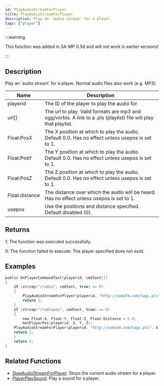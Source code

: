 ```yaml
---
id: PlayAudioStreamForPlayer
title: PlayAudioStreamForPlayer
description: Play an 'audio stream' for a player.
tags: ["player"]
---
```


:::warning

This function was added in SA-MP 0.3d and will not work in earlier versions!

:::

## Description

Play an 'audio stream' for a player. Normal audio files also work (e.g. MP3).

| Name | Description |
| --- | --- |
| playerid | The ID of the player to play the audio for. |
| url[] | The url to play. Valid formats are mp3 and ogg/vorbis. A link to a .pls (playlist) file will play that playlist. |
| Float:PosX | The X position at which to play the audio. Default 0.0. Has no effect unless usepos is set to 1. |
| Float:PosY | The Y position at which to play the audio. Default 0.0. Has no effect unless usepos is set to 1. |
| Float:PosZ | The Z position at which to play the audio. Default 0.0. Has no effect unless usepos is set to 1. |
| Float:distance | The distance over which the audio will be heard. Has no effect unless usepos is set to 1. |
| usepos | Use the positions and distance specified. Default disabled (0). |

## Returns

1: The function was executed successfully.

0: The function failed to execute. The player specified does not exist.

## Examples

```c
public OnPlayerCommandText(playerid, cmdtext[])
{
    if (strcmp("/radio", cmdtext, true) == 0)
    {
        PlayAudioStreamForPlayer(playerid, "http://somafm.com/tags.pls");
        return 1;
    }
    if (strcmp("/radiopos", cmdtext, true) == 0)
    {
        new Float:X, Float:Y, Float:Z, Float:Distance = 5.0;
        GetPlayerPos(playerid, X, Y, Z);
    PlayAudioStreamForPlayer(playerid, "http://somafm.com/tags.pls", X, Y, Z, Distance, 1);
    return 1;
    }
    return 0;
}
```

## Related Functions

- [StopAudioStreamForPlayer](StopAudioStreamForPlayer.md): Stops the current audio stream for a player.
- [PlayerPlaySound](PlayerPlaySound.md): Play a sound for a player.
